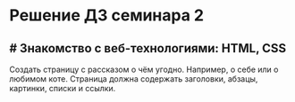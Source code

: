 ﻿# Решение ДЗ семинара 2

## # Знакомство с веб-технологиями: HTML, CSS
Создать страницу с рассказом о чём угодно. Например, о себе или о любимом коте.
Страница должна содержать заголовки, абзацы, картинки, списки и ссылки.
